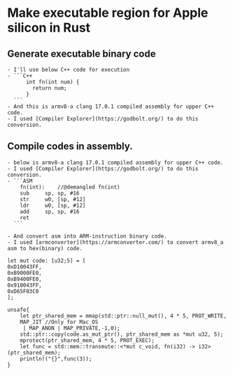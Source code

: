 # Make executable region for Apple silicon in Rust

  ## Generate executable binary code

    - I'll use below C++ code for execution
    - ```C++
          int fn(int num) {
            return num;
          }
      ```
    - And this is armv8-a clang 17.0.1 compiled assembly for upper C++ code. 
    - I used [Compiler Explorer](https://godbolt.org/) to do this conversion.

 ## Compile codes in assembly.
 
    - below is armv8-a clang 17.0.1 compiled assembly for upper C++ code. 
    - I used [Compiler Explorer](https://godbolt.org/) to do this conversion.
    - ```ASM
        fn(int):    //@demangled fn(int)
        sub     sp, sp, #16
        str     w0, [sp, #12]
        ldr     w0, [sp, #12]
        add     sp, sp, #16
        ret
      ```

    - And convert asm into ARM-instruction binary code.
    - I used [armconverter](https://armconverter.com/) to convert armv8_a asm to hex(binary) code.
    
    let mut code: [u32;5] = [
    0xD10043FF,
    0xB9000FE0,
    0xB9400FE0,
    0x910043FF,
    0xD65F03C0
    ];
    
    unsafe{
        let ptr_shared_mem = mmap(std::ptr::null_mut(), 4 * 5, PROT_WRITE,
        MAP_JIT //Only for Mac_OS
         | MAP_ANON | MAP_PRIVATE,-1,0);
        std::ptr::copy(code.as_mut_ptr(), ptr_shared_mem as *mut u32, 5);
        mprotect(ptr_shared_mem, 4 * 5, PROT_EXEC);
        let func = std::mem::transmute::<*mut c_void, fn(i32) -> i32>(ptr_shared_mem);
        println!("{}",func(3));
    }


  
